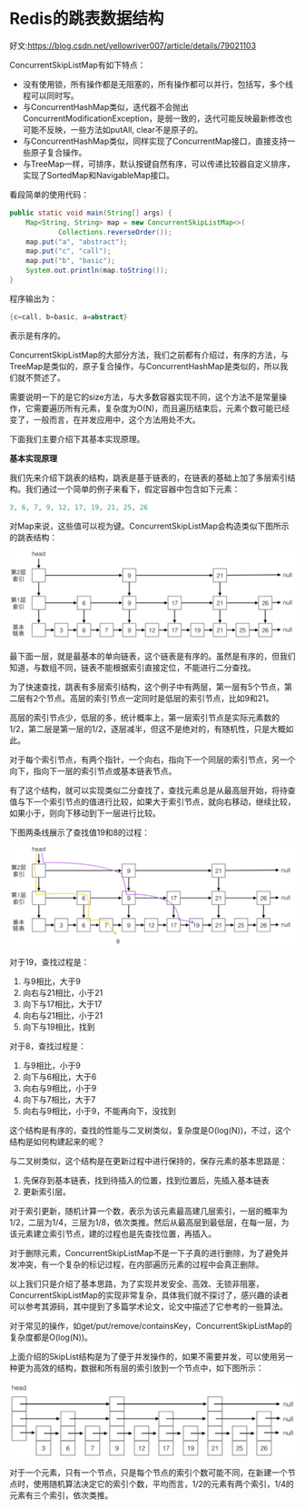 # Redis的跳表数据结构

好文:<https://blog.csdn.net/yellowriver007/article/details/79021103>

ConcurrentSkipListMap有如下特点：

- 没有使用锁，所有操作都是无阻塞的，所有操作都可以并行，包括写，多个线程可以同时写。
- 与ConcurrentHashMap类似，迭代器不会抛出ConcurrentModificationException，是弱一致的，迭代可能反映最新修改也可能不反映，一些方法如putAll, clear不是原子的。
- 与ConcurrentHashMap类似，同样实现了ConcurrentMap接口，直接支持一些原子复合操作。
- 与TreeMap一样，可排序，默认按键自然有序，可以传递比较器自定义排序，实现了SortedMap和NavigableMap接口。

看段简单的使用代码：

```java
public static void main(String[] args) {
    Map<String, String> map = new ConcurrentSkipListMap<>(
            Collections.reverseOrder());
    map.put("a", "abstract");
    map.put("c", "call");
    map.put("b", "basic");
    System.out.println(map.toString());
}
```

程序输出为：

```java
{c=call, b=basic, a=abstract}
```

表示是有序的。

ConcurrentSkipListMap的大部分方法，我们之前都有介绍过，有序的方法，与TreeMap是类似的，原子复合操作，与ConcurrentHashMap是类似的，所以我们就不赘述了。

需要说明一下的是它的size方法，与大多数容器实现不同，这个方法不是常量操作，它需要遍历所有元素，复杂度为O(N)，而且遍历结束后，元素个数可能已经变了，一般而言，在并发应用中，这个方法用处不大。

下面我们主要介绍下其基本实现原理。

**基本实现原理**

我们先来介绍下跳表的结构，跳表是基于链表的，在链表的基础上加了多层索引结构。我们通过一个简单的例子来看下，假定容器中包含如下元素：

```java
3, 6, 7, 9, 12, 17, 19, 21, 25, 26
```

对Map来说，这些值可以视为键。ConcurrentSkipListMap会构造类似下图所示的跳表结构：

![img](assets/924211-20170316221132260-1504932110.jpg)

最下面一层，就是最基本的单向链表，这个链表是有序的。虽然是有序的，但我们知道，与数组不同，链表不能根据索引直接定位，不能进行二分查找。

为了快速查找，跳表有多层索引结构，这个例子中有两层，第一层有5个节点，第二层有2个节点。高层的索引节点一定同时是低层的索引节点，比如9和21。

高层的索引节点少，低层的多，统计概率上，第一层索引节点是实际元素数的1/2，第二层是第一层的1/2，逐层减半，但这不是绝对的，有随机性，只是大概如此。

对于每个索引节点，有两个指针，一个向右，指向下一个同层的索引节点，另一个向下，指向下一层的索引节点或基本链表节点。

有了这个结构，就可以实现类似二分查找了，查找元素总是从最高层开始，将待查值与下一个索引节点的值进行比较，如果大于索引节点，就向右移动，继续比较，如果小于，则向下移动到下一层进行比较。

下图两条线展示了查找值19和8的过程：

![img](assets/924211-20170316221236448-149448813.jpg)

对于19，查找过程是：

1. 与9相比，大于9
2. 向右与21相比，小于21
3. 向下与17相比，大于17
4. 向右与21相比，小于21
5. 向下与19相比，找到

对于8，查找过程是：

1. 与9相比，小于9
2. 向下与6相比，大于6
3. 向右与9相比，小于9
4. 向下与7相比，大于7
5. 向右与9相比，小于9，不能再向下，没找到

这个结构是有序的，查找的性能与二叉树类似，复杂度是O(log(N))，不过，这个结构是如何构建起来的呢？

与二叉树类似，这个结构是在更新过程中进行保持的，保存元素的基本思路是：

1. 先保存到基本链表，找到待插入的位置，找到位置后，先插入基本链表
2. 更新索引层。

对于索引更新，随机计算一个数，表示为该元素最高建几层索引，一层的概率为1/2，二层为1/4，三层为1/8，依次类推。然后从最高层到最低层，在每一层，为该元素建立索引节点，建的过程也是先查找位置，再插入。

对于删除元素，ConcurrentSkipListMap不是一下子真的进行删除，为了避免并发冲突，有一个复杂的标记过程，在内部遍历元素的过程中会真正删除。

以上我们只是介绍了基本思路，为了实现并发安全、高效、无锁非阻塞，ConcurrentSkipListMap的实现非常复杂，具体我们就不探讨了，感兴趣的读者可以参考其源码，其中提到了多篇学术论文，论文中描述了它参考的一些算法。

对于常见的操作，如get/put/remove/containsKey，ConcurrentSkipListMap的复杂度都是O(log(N))。

上面介绍的SkipList结构是为了便于并发操作的，如果不需要并发，可以使用另一种更为高效的结构，数据和所有层的索引放到一个节点中，如下图所示：

![img](assets/924211-20170316221603073-647542213.jpg) 

对于一个元素，只有一个节点，只是每个节点的索引个数可能不同，在新建一个节点时，使用随机算法决定它的索引个数，平均而言，1/2的元素有两个索引，1/4的元素有三个索引，依次类推。